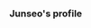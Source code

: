### Junseo's profile

<!--
**imjunseo/imjunseo** is a ✨ _special_ ✨ repository because its `README.md` (this file) appears on your GitHub profile.

Here are some ideas to get you started:

 I’m studying artificial intelligence
 How to reach me : justin3021017@naver.com
